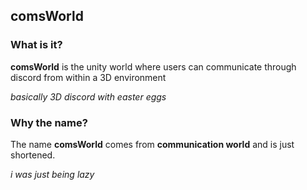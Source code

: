 ## comsWorld

### What is it?
**comsWorld** is the unity world where users can communicate through discord from within a 3D environment

*basically 3D discord with easter eggs*

### Why the name?
The name **comsWorld** comes from **communication world** and is just shortened.

*i was just being lazy*
